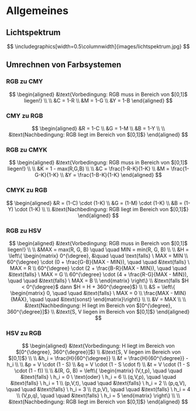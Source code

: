 # Allgemeines

## Lichtspektrum

$$ \includegraphics[width=0.5\columnwidth]{images/lichtspektrum.jpg} $$

## Umrechnen von Farbsystemen

### RGB zu CMY

$$
\begin{aligned}
    &\text{Vorbedingung: RGB muss in Bereich von $[0,1]$ liegen!} \\
    \\
    &C = 1-R \\
    &M = 1-G \\
    &Y = 1-B
\end{aligned}
$$

### CMY zu RGB

$$
\begin{aligned}
    &R = 1-C \\
    &G = 1-M \\
    &B = 1-Y \\
    \\
    &\text{Nachbedingung: RGB liegt im Bereich von $[0,1]$}
\end{aligned}
$$

### RGB zu CMYK

$$
\begin{aligned}
    &\text{Vorbedingung: RGB muss in Bereich von $[0,1]$ liegen!} \\
    \\
    &K = 1 - max(R,G,B) \\
    \\
    &C = \frac{1-R-K}{1-K} \\
    &M = \frac{1-G-K}{1-K} \\
    &Y = \frac{1-B-K}{1-K}
\end{aligned}
$$

### CMYK zu RGB

$$
\begin{aligned}
    &R = (1-C) \cdot (1-K) \\
    &G = (1-M) \cdot (1-K) \\
    &B = (1-Y) \cdot (1-K) \\
    \\
    &\text{Nachbedingung: RGB liegt im Bereich von $[0,1]$}
\end{aligned}
$$

### RGB zu HSV

$$
\begin{aligned}
    &\text{Vorbedingung: RGB muss in Bereich von $[0,1]$ liegen!} \\
    \\
    &MAX = max(R, G, B) \quad \quad MIN = min(R, G, B) \\
    \\
    &H = \left\{ \begin{matrix}
        0^{\degree}, &\quad \quad \text{falls} \ MAX = MIN \\
        60^{\degree} \cdot (0 + \frac{G-B}{MAX - MIN}), \quad \quad &\text{falls} \ MAX = R \\
        60^{\degree} \cdot (2 + \frac{B-R}{MAX - MIN}), \quad \quad &\text{falls} \ MAX = G \\
        60^{\degree} \cdot (4 + \frac{R-G}{MAX - MIN}), \quad \quad &\text{falls} \ MAX = B \\
    \end{matrix} \right\} \\
    &\text{falls $H < 0^{\degree}$ dann $H = H + 360^{\degree}$} \\
    \\
    &S = \left\{ \begin{matrix}
        0, \quad \quad &\text{falls} \ MAX = 0 \\
        \frac{MAX - MIN}{MAX}, \quad \quad &\text{sonst}
    \end{matrix}\right\} \\
    \\
    &V = MAX \\
    \\
    &\text{Nachbedingung: H liegt im Bereich von $[0^{\degree}, 360^{\degree}]$} \\
    &\text{S, V liegen im Bereich von $[0,1]$}
\end{aligned}
$$

### HSV zu RGB

$$
\begin{aligned}
    &\text{Vorbedingung: H liegt im Bereich von $[0^{\degree}, 360^{\degree}]$} \\
    &\text{S, V liegen im Bereich von $[0,1]$} \\
    \\
    &h_i = \frac{H}{60^{\degree}} \\
    &f = \frac{H}{60^{\degree}} - h_i \\
    \\
    &p = V \cdot (1 - S) \\
    &q = V \cdot (1 - S \cdot f) \\
    &t = V \cdot (1 - S \cdot (1 - f)) \\
    \\
    &(R, G, B) = \left\{ \begin{matrix}
        (V,t,p), \quad \quad &\text{falls} \ h_i = 0 \ \text{oder} \ h_i = 6 \\
        (q,V,p), \quad \quad &\text{falls} \ h_i = 1 \\
        (p,V,t), \quad \quad &\text{falls} \ h_i = 2 \\
        (p,q,V), \quad \quad &\text{falls} \ h_i = 3 \\
        (t,p,V), \quad \quad &\text{falls} \ h_i = 4 \\
        (V,p,q), \quad \quad &\text{falls} \ h_i = 5
    \end{matrix} \right\} \\
    \\
    &\text{Nachbedingung: RGB liegt im Bereich von $[0,1]$}
\end{aligned}
$$